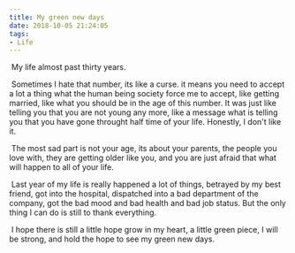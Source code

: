 ```yaml
---
title: My green new days
date: 2018-10-05 21:24:05
tags:
- Life
---
```


​	My life almost past thirty years. 

​	Sometimes I hate that number, its like a curse. it means you need to accept a lot a thing what the human being society force me to accept, like getting married, like what you should be in the age of this number. It was just like telling you that you are not young any more, like a message what is telling you that you have gone throught half time of your life. Honestly, I don't like it.

​	The most sad part is not your age, its about your parents, the people you love with, they are getting older like you, and you are just afraid that what will happen to all of your life.

​	Last year of my life is really happened a lot of things, betrayed by my best friend, got into the hospital, dispatched into a bad department of the company, got the bad mood and bad health and bad job status. But the only thing I can do is still to thank everything.

​	I hope there is still a little hope grow in my heart, a little green piece, I will be strong, and hold the hope to see my green new days.
